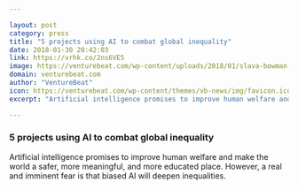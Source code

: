 ```yaml
---

layout: post
category: press
title: "5 projects using AI to combat global inequality"
date: 2018-01-30 20:42:03
link: https://vrhk.co/2ns6VE5
image: https://venturebeat.com/wp-content/uploads/2018/01/slava-bowman-161206-e1517243750217.jpg?fit=780%2C532&strip=all
domain: venturebeat.com
author: "VentureBeat"
icon: https://venturebeat.com/wp-content/themes/vb-news/img/favicon.ico
excerpt: "Artificial intelligence promises to improve human welfare and make the world a safer, more meaningful, and more educated place. However, a real and imminent fear is that biased AI will deepen inequalities."

---
```


### 5 projects using AI to combat global inequality

Artificial intelligence promises to improve human welfare and make the world a safer, more meaningful, and more educated place. However, a real and imminent fear is that biased AI will deepen inequalities.
